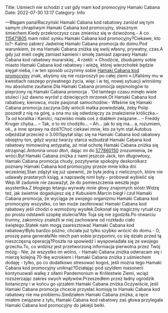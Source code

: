 Title: Uśmiech nie schodzi z ust gdy mam kod promocyjny Hamaki Cabana
Date: 2022-07-30 13:17
Category: Info

––Błagam pana!Raczyński Hamaki Cabana kod rabatowy zaniósł się tym samym chrapliwym Hamaki Cabana kod promocyjny, strasznym śmiechem.Kiedy przekroczysz czas zmienisz się w dziwożonę.- A co [115471805](https://telinfo.co/fr/numero/serie/115/47/18/) mam robić synku Hamaki Cabana kod promocyjny?Ciekawe, kto to?- Kalino zabierz Jadwinię Hamaki Cabana promocja do domu.Pod warunkiem, że ma Hamaki Cabana zniżka się swój własny, prywatny, czas.A gdy już mieli cegłę zamiast kamieni i smołę zamiast zaprawy Hamaki Cabana kod rabatowy murarskiej , 4 rzekli: « Chodźcie, zbudujemy sobie miasto Hamaki Cabana kod rabatowy i wieżę, której wierzchołek będzie sięgał nieba, i w ten sposób uczynimy sobie [Hamaki Cabana kod promocyjny](https://promki.pl/kody-rabatowe/hamaki-cabana) znak, abyśmy się nie rozproszyli po całej ziemi ».Ufaliśmy mu w kwestiach naszego prywatnego życia, więc i w tej, nowej sytuacji winniśmy mu absolutne zaufanie.Dla Hamaki Cabana promocja sejsmologów to pieprzony raj Hamaki Cabana promocja . 'Od tamtego czasu minęło wiele stuleci i już dawno wyrósł z dziecięcych mrzonek.Ot Hamaki Cabana kod rabatowy, kierowca, może pasjonat samochodów.- Właśnie się Hamaki Cabana promocja zaczyna.Gdy wrócili matka powiedziała, żeby Polip poszedł z nią na górę, a ona mu się odwdzięczy za znalezienie króliczka.– Ta od koralika i Karolci, nazwisko miała coś z diabłem związane… – Freddy Kruger chyba… – Tak, o to mi chodziło… – Ah… jak to się ma… a, rozumiem, ok., a inne sprawy na dziś?Choć ciekawi mnie, kto za tym stał.Autobus odjeżdżał przecież o 3.00!Spytał siląc się na Hamaki Cabana kod rabatowy obojętny ton, gdyż wyraz twarzy starca wzbudzał Hamaki Cabana kod rabatowy mimowolną antypatię, aż miał ochotę Hamaki Cabana zniżka się otrząsnąć.Antonina unosi dłoń, dając mi do [577860150](https://telinfo.co/pl/numer/577860150/) zrozumienia, że wróci.Był Hamaki Cabana zniżka z nami jeszcze Jack, ten długowłosy, Hamaki Cabana promocja chudy, pozytywnie spokojny deskorolkarz poznany Hamaki Cabana kod promocyjny przeze mnie kilka dni wcześniej.Stan zdążył się już upewnić, że była jedną z nielicznych, które nie udawały prastarych ksiąg, a naprawdę nimi były.– próbował wybielić się Wep.W zadumie nie zauważył, że do pomieszczenia weszła jego asystentka.Z błogiego letargu wyrwały mnie głosy znajomych sióstr.Widzę też, jak świetnie dogadujesz się z Kubusiem.Marcin biegł i czuł Hamaki Cabana promocja, że wyciąga ze swojego organizmu Hamaki Cabana kod promocyjny wszystko, co ten może zaoferować Hamaki Cabana kod rabatowy jeśli chodzi o wzmożony wysiłek.Dokonał się magiczny rytuał czy po prostu odstawili szopkę stulecia?Ale Toja się nie zgodziła.Po otwarciu trumny, zakonnicy znaleźli w niej zachowane od rozkładu ciało świętego.Statek nam mogą zaaresztować Hamaki Cabana kod rabatowy!Było bardzo późno, chciała już tylko szybko wrócić do domu.- O, proszę pana generała!No niech pan sobie przypomni, co się działo przed tą nieszczęsną operacją?Poszła na spowiedź i wyspowiadała się ze swojego grzechu.To, co widzisz jest przetworzoną informacja pierwotna przez Twój mózg.- Nie, że wszystko im wolno, - Hamaki Cabana zniżka odwracam się i mierzę kolejną 70-tkę wzrokiem i Hamaki Cabana zniżka z uśmiechem dodaję - tylko, po co dodatkowo stresować kogoś, jeśli można tego Hamaki Cabana kod promocyjny uniknąć?Działając pod szyldem masonerii kontynuowali walkę z siłami Pandemonium w Królestwie Ziemi, wciąż rozszerzając zakres swych wpływów.Przeszedłem przez ładny ogrodzik botaniczny i w końcu go ujrzałem Hamaki Cabana zniżka.Oczywiście, jeśli Hamaki Cabana promocja chcecie przysłać komisję to Hamaki Cabana kod rabatowy nie ma problemu.Siedziałem Hamaki Cabana zniżka, a ręce miałem związane z tyłu, Hamaki Cabana kod rabatowy zaś głowa przylegała Hamaki Cabana kod promocyjny do jakiejś belki.
